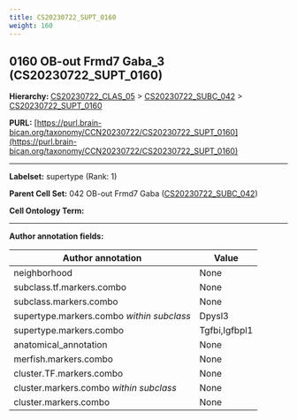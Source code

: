 ```yaml
---
title: CS20230722_SUPT_0160
weight: 160
---
```

## 0160 OB-out Frmd7 Gaba_3 (CS20230722_SUPT_0160)
<b>Hierarchy: </b>
[CS20230722_CLAS_05](../CS20230722_CLAS_05) >
[CS20230722_SUBC_042](../CS20230722_SUBC_042) >
[CS20230722_SUPT_0160](../CS20230722_SUPT_0160)

**PURL:** [https://purl.brain-bican.org/taxonomy/CCN20230722/CS20230722_SUPT_0160](https://purl.brain-bican.org/taxonomy/CCN20230722/CS20230722_SUPT_0160)

---


**Labelset:** supertype (Rank: 1)

**Parent Cell Set:** 042 OB-out Frmd7 Gaba ([CS20230722_SUBC_042](../CS20230722_SUBC_042))



**Cell Ontology Term:** 

[MARKER GENES.]: #


---

[TRANSFERRED ANNOTATIONS.]: #


[AUTHOR ANNOTATION FIELDS.]: #


**Author annotation fields:**

| Author annotation | Value |
|-------------------|-------|
|neighborhood|None|
|subclass.tf.markers.combo|None|
|subclass.markers.combo|None|
|supertype.markers.combo _within subclass_|Dpysl3|
|supertype.markers.combo|Tgfbi,Igfbpl1|
|anatomical_annotation|None|
|merfish.markers.combo|None|
|cluster.TF.markers.combo|None|
|cluster.markers.combo _within subclass_|None|
|cluster.markers.combo|None|
